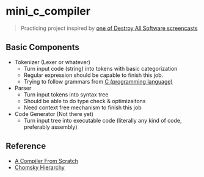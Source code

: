 # mini_c_compiler
> Practicing project inspired by [one of Destroy All Software screencasts](https://www.destroyallsoftware.com/screencasts/catalog/a-compiler-from-scratch)

## Basic Components
- Tokenizer (Lexer or whatever)
  - Turn input code (string) into tokens with basic categorization
  - Regular expression should be capable to finish this job.
  - Trying to follow grammars from [C (programming language)](https://en.wikipedia.org/wiki/C_(programming_language))
- Parser
  - Turn input tokens into syntax tree
  - Should be able to do type check & optimizaitons
  - Need context free mechanism to finish this job
- Code Generator (Not there yet)
  - Turn input tree into executable code (literally any kind of code, preferably assembly)

## Reference
- [A Compiler From Scratch](https://www.destroyallsoftware.com/screencasts/catalog/a-compiler-from-scratch)
- [Chomsky Hierarchy](https://en.wikipedia.org/wiki/Chomsky_hierarchy)
